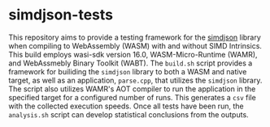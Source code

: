 # simdjson-tests
This repository aims to provide a testing framework for the [simdjson](https://github.com/simdjson/simdjson) library when compiling to WebAssembly (WASM) with and without SIMD Intrinsics. This build employs wasi-sdk version 16.0, WASM-Micro-Runtime (WAMR), and WebAssmebly Binary Toolkit (WABT). The `build.sh` script provides a framework for builiding the `simdjson` library to both a WASM and native target, as well as an application, `parse.cpp`, that utilizes the `simdjson` library. The script also utilizes WAMR's AOT compiler to run the application in the specified target for a configured number of runs. This generates a `csv` file with the collected execution speeds. Once all tests have been run, the `analysis.sh` script can develop statistical conclusions from the outputs. 
